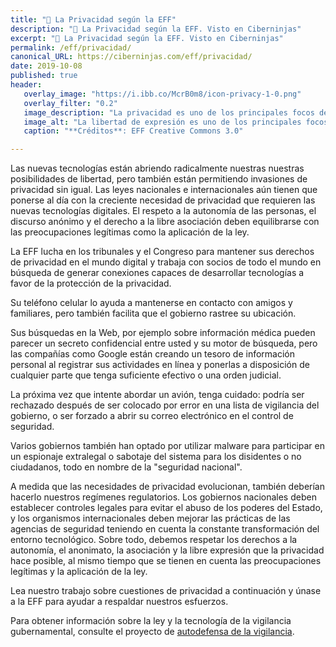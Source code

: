 ```yaml
---
title: "🚨 La Privacidad según la EFF"
description: "🚨 La Privacidad según la EFF. Visto en Ciberninjas"
excerpt: "🚨 La Privacidad según la EFF. Visto en Ciberninjas"
permalink: /eff/privacidad/
canonical_URL: https://ciberninjas.com/eff/privacidad/
date: 2019-10-08
published: true
header:
   overlay_image: "https://i.ibb.co/McrB0m8/icon-privacy-1-0.png"
   overlay_filter: "0.2"
   image_description: "La privacidad es uno de los principales focos de preocupación dentro de la Fundación Frontera Electrónica \ Visto en Ciberninjas"
   image_alt: "La libertad de expresión es uno de los principales focos de preocupación dentro de la Fundación Frontera Electrónica \ Visto en Ciberninjas"
   caption: "**Créditos**: EFF Creative Commons 3.0"

---
```


Las nuevas tecnologías están abriendo radicalmente nuestras nuestras posibilidades de libertad, pero también están permitiendo invasiones de privacidad sin igual. Las leyes nacionales e internacionales aún tienen que ponerse al día con la creciente necesidad de privacidad que requieren las nuevas tecnologías digitales. El respeto a la autonomía de las personas, el discurso anónimo y el derecho a la libre asociación deben equilibrarse con las preocupaciones legítimas como la aplicación de la ley.

La EFF lucha en los tribunales y el Congreso para mantener sus derechos de privacidad en el mundo digital y trabaja con socios de todo el mundo en búsqueda de generar conexiones capaces de desarrollar tecnologías a favor de la protección de la privacidad.

Su teléfono celular lo ayuda a mantenerse en contacto con amigos y familiares, pero también facilita que el gobierno rastree su ubicación.

Sus búsquedas en la Web, por ejemplo sobre información médica pueden parecer un secreto confidencial entre usted y su motor de búsqueda, pero las compañías como Google están creando un tesoro de información personal al registrar sus actividades en línea y ponerlas a disposición de cualquier parte que tenga suficiente efectivo o una orden judicial.

La próxima vez que intente abordar un avión, tenga cuidado: podría ser rechazado después de ser colocado por error en una lista de vigilancia del gobierno, o ser forzado a abrir su correo electrónico en el control de seguridad.

Varios gobiernos también han optado por utilizar malware para participar en un espionaje extralegal o sabotaje del sistema para los disidentes o no ciudadanos, todo en nombre de la "seguridad nacional".

A medida que las necesidades de privacidad evolucionan, también deberían hacerlo nuestros regímenes regulatorios. Los gobiernos nacionales deben establecer controles legales para evitar el abuso de los poderes del Estado, y los organismos internacionales deben  mejorar las prácticas de las agencias de seguridad teniendo en cuenta la constante transformación del entorno tecnológico. Sobre todo, debemos respetar los derechos a la autonomía, el anonimato, la asociación y la libre expresión que la privacidad hace posible, al mismo tiempo que se tienen en cuenta las preocupaciones legítimas y la aplicación de la ley.

Lea nuestro trabajo sobre cuestiones de privacidad a continuación y únase a la EFF para ayudar a respaldar nuestros esfuerzos.

Para obtener información sobre la ley y la tecnología de la vigilancia gubernamental, consulte el proyecto de [autodefensa de la vigilancia](/eff/autodefensa-vigilancia/).